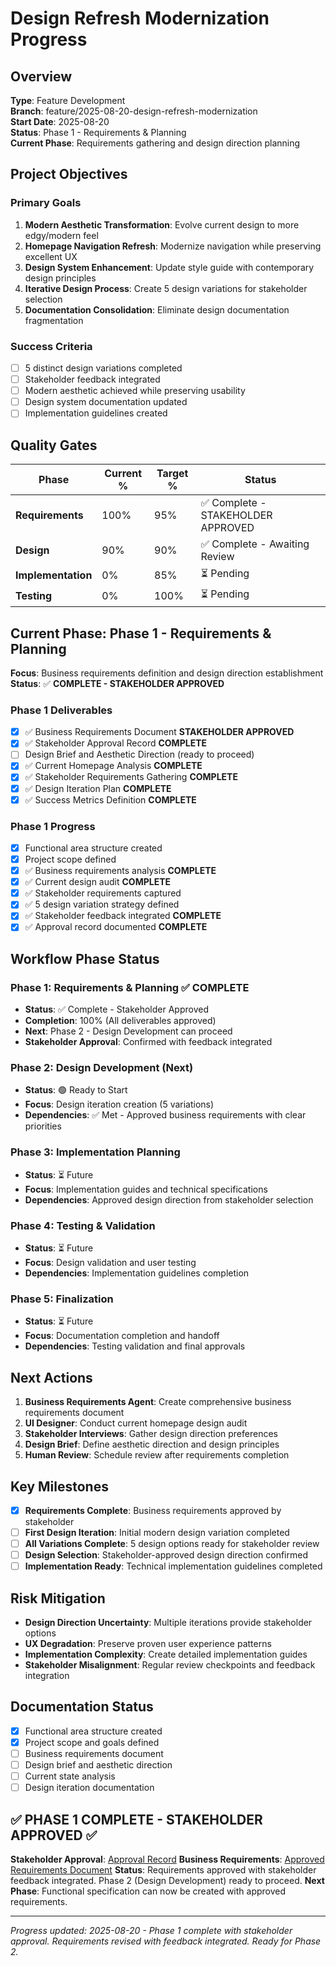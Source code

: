 # Design Refresh Modernization Progress
<!-- Last Updated: 2025-08-20 -->
<!-- Version: 1.0 -->
<!-- Owner: Design Team -->
<!-- Status: Phase 1 - Requirements & Planning -->

## Overview
**Type**: Feature Development  
**Branch**: feature/2025-08-20-design-refresh-modernization  
**Start Date**: 2025-08-20  
**Status**: Phase 1 - Requirements & Planning  
**Current Phase**: Requirements gathering and design direction planning  

## Project Objectives
### Primary Goals
1. **Modern Aesthetic Transformation**: Evolve current design to more edgy/modern feel
2. **Homepage Navigation Refresh**: Modernize navigation while preserving excellent UX
3. **Design System Enhancement**: Update style guide with contemporary design principles
4. **Iterative Design Process**: Create 5 design variations for stakeholder selection
5. **Documentation Consolidation**: Eliminate design documentation fragmentation

### Success Criteria
- [ ] 5 distinct design variations completed
- [ ] Stakeholder feedback integrated
- [ ] Modern aesthetic achieved while preserving usability
- [ ] Design system documentation updated
- [ ] Implementation guidelines created

## Quality Gates
| Phase | Current % | Target % | Status |
|-------|-----------|----------|---------|
| **Requirements** | 100% | 95% | ✅ Complete - STAKEHOLDER APPROVED |
| **Design** | 90% | 90% | ✅ Complete - Awaiting Review |
| **Implementation** | 0% | 85% | ⏳ Pending |
| **Testing** | 0% | 100% | ⏳ Pending |

## Current Phase: Phase 1 - Requirements & Planning
**Focus**: Business requirements definition and design direction establishment
**Status**: ✅ **COMPLETE - STAKEHOLDER APPROVED**

### Phase 1 Deliverables
- [x] ✅ Business Requirements Document **STAKEHOLDER APPROVED**
- [x] ✅ Stakeholder Approval Record **COMPLETE**
- [ ] Design Brief and Aesthetic Direction (ready to proceed)
- [x] ✅ Current Homepage Analysis **COMPLETE**
- [x] ✅ Stakeholder Requirements Gathering **COMPLETE**
- [x] ✅ Design Iteration Plan **COMPLETE**
- [x] ✅ Success Metrics Definition **COMPLETE**

### Phase 1 Progress
- [x] Functional area structure created
- [x] Project scope defined
- [x] ✅ Business requirements analysis **COMPLETE**
- [x] ✅ Current design audit **COMPLETE**
- [x] ✅ Stakeholder requirements captured
- [x] ✅ 5 design variation strategy defined
- [x] ✅ Stakeholder feedback integrated **COMPLETE**
- [x] ✅ Approval record documented **COMPLETE**

## Workflow Phase Status

### Phase 1: Requirements & Planning ✅ COMPLETE
- **Status**: ✅ Complete - Stakeholder Approved
- **Completion**: 100% (All deliverables approved)
- **Next**: Phase 2 - Design Development can proceed
- **Stakeholder Approval**: Confirmed with feedback integrated

### Phase 2: Design Development (Next)
- **Status**: 🟢 Ready to Start
- **Focus**: Design iteration creation (5 variations)
- **Dependencies**: ✅ Met - Approved business requirements with clear priorities

### Phase 3: Implementation Planning
- **Status**: ⏳ Future
- **Focus**: Implementation guides and technical specifications
- **Dependencies**: Approved design direction from stakeholder selection

### Phase 4: Testing & Validation
- **Status**: ⏳ Future
- **Focus**: Design validation and user testing
- **Dependencies**: Implementation guidelines completion

### Phase 5: Finalization
- **Status**: ⏳ Future
- **Focus**: Documentation completion and handoff
- **Dependencies**: Testing validation and final approvals

## Next Actions
1. **Business Requirements Agent**: Create comprehensive business requirements document
2. **UI Designer**: Conduct current homepage design audit
3. **Stakeholder Interviews**: Gather design direction preferences
4. **Design Brief**: Define aesthetic direction and design principles
5. **Human Review**: Schedule review after requirements completion

## Key Milestones
- [x] **Requirements Complete**: Business requirements approved by stakeholder
- [ ] **First Design Iteration**: Initial modern design variation completed
- [ ] **All Variations Complete**: 5 design options ready for stakeholder review
- [ ] **Design Selection**: Stakeholder-approved design direction confirmed
- [ ] **Implementation Ready**: Technical implementation guidelines completed

## Risk Mitigation
- **Design Direction Uncertainty**: Multiple iterations provide stakeholder options
- **UX Degradation**: Preserve proven user experience patterns
- **Implementation Complexity**: Create detailed implementation guides
- **Stakeholder Misalignment**: Regular review checkpoints and feedback integration

## Documentation Status
- [x] Functional area structure created
- [x] Project scope and goals defined
- [ ] Business requirements document
- [ ] Design brief and aesthetic direction
- [ ] Current state analysis
- [ ] Design iteration documentation

## ✅ **PHASE 1 COMPLETE - STAKEHOLDER APPROVED** ✅
**Stakeholder Approval**: [Approval Record](/home/chad/repos/witchcityrope-react/docs/functional-areas/design-refresh/new-work/2025-08-20-modernization/reviews/stakeholder-approval-record.md)
**Business Requirements**: [Approved Requirements Document](/home/chad/repos/witchcityrope-react/docs/functional-areas/design-refresh/new-work/2025-08-20-modernization/requirements/business-requirements.md)
**Status**: Requirements approved with stakeholder feedback integrated. Phase 2 (Design Development) ready to proceed.
**Next Phase**: Functional specification can now be created with approved requirements.

---
*Progress updated: 2025-08-20 - Phase 1 complete with stakeholder approval. Requirements revised with feedback integrated. Ready for Phase 2.*